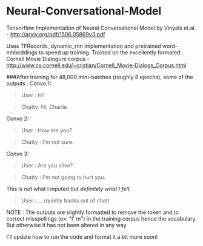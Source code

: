 # Neural-Conversational-Model
Tensorflow Implementation of Neural Conversational Model by Vinyals et.al. - http://arxiv.org/pdf/1506.05869v3.pdf

Uses TFRecords, dynamic_rnn implementation and pretrained word-embeddings to speed up training. Trained on the excellently formated Cornell Movie Dialogure corpus - http://www.cs.cornell.edu/~cristian/Cornell_Movie-Dialogs_Corpus.html


###After training for 48,000 mini-batches (roughly 8 epochs), some of the outputs : 
Convo 1:
>User : Hi!

>Chatty: Hi, Charlie

Convo 2:
>User : How are you?

>Chatty : I'm not sure.

Convo 3:
>User : Are you alive?

>Chatty : I'm not going to hurt you.

This is not what I inputed but *definitely what I felt*
>User : ...  (quietly backs out of chat)

NOTE : The outputs are slightly formatted to remove the <eos> token and to correct misspellings (ex: "I' m") in the training corpus hence the vocabulary. But otherwise it has not been altered in any way

I'll update how to run the code and format it a bit more soon!

